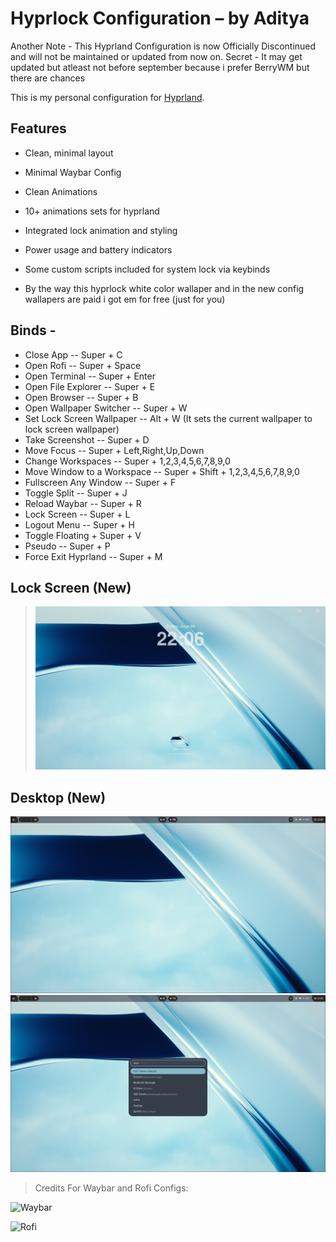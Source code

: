 # Hyprlock Configuration – by Aditya

Another Note - This Hyprland Configuration is now Officially Discontinued and will not be maintained or updated from now on.
Secret - It may get updated but atleast not before september because i prefer BerryWM but there are chances

This is my personal configuration for [Hyprland](hyprland.org).

## Features

- Clean, minimal layout
- Minimal Waybar Config
- Clean Animations
- 10+ animations sets for hyprland
- Integrated lock animation and styling
- Power usage and battery indicators
- Some custom scripts included for system lock via keybinds

- By the way this hyprlock white color wallaper and in the new config wallapers are paid i got em for free (just for you)

## Binds -
- Close App -- Super + C
- Open Rofi -- Super + Space
- Open Terminal -- Super + Enter
- Open File Explorer -- Super + E
- Open Browser -- Super + B
- Open Wallpaper Switcher -- Super + W
- Set Lock Screen Wallpaper -- Alt + W  (It sets the current wallpaper to lock screen wallpaper)
- Take Screenshot -- Super + D
- Move Focus -- Super + Left,Right,Up,Down
- Change Workspaces -- Super + 1,2,3,4,5,6,7,8,9,0
- Move Window to a Workspace -- Super + Shift + 1,2,3,4,5,6,7,8,9,0
- Fullscreen Any Window -- Super + F
- Toggle Split -- Super + J
- Reload Waybar -- Super + R
- Lock Screen -- Super + L
- Logout Menu -- Super + H
- Toggle Floating + Super + V
- Pseudo -- Super + P
- Force Exit Hyprland -- Super + M

## Lock Screen (New)

> ![Hyprlock Screenshot](./previews/new_hyprlock.png)

## Desktop (New)

![new.png](previews/new.png)
![new2.png](previews/new2.png)


>Credits For Waybar and Rofi Configs:
>
>
![Waybar](https://github.com/linuxmobile/hyprland-dots)
>
>
![Rofi](https://github.com/newmanls/rofi-themes-collection)
